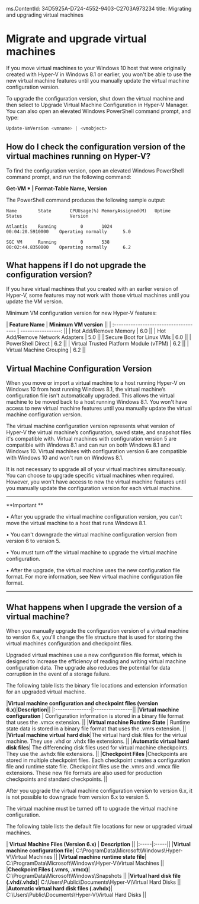 ms.ContentId: 34D5925A-D724-4552-9403-C2703A973234 
title: Migrating and upgrading virtual machines

# Migrate and upgrade virtual machines 


If you move virtual machines to your Windows 10 host that were originally created with Hyper-V in Windows 8.1 or earlier, you won't be able to use the new virtual machine features until you manually update the virtual machine configuration version. 

To upgrade the configuration version, shut down the virtual machine and then select to Upgrade Virtual Machine Configuration in Hyper-V Manager.  You can also open an elevated Windows PowerShell command prompt, and type: 

 ```powershell
Update-VmVersion <vmname> | <vmobject>
```



## How do I check the configuration version of the virtual machines running on Hyper-V? 

To find the configuration version, open an elevated Windows PowerShell command prompt, and run the following command:

**Get-VM * | Format-Table Name, Version**

The PowerShell command produces the following sample output:

```
Name		State		CPUUsage(%)	MemoryAssigned(M)	Uptime				Status					Version
    
Atlantis	Running			0		1024			 	00:04:20.5910000	Operating normally		5.0
    
SGC VM		Running			0		538 	 			00:02:44.8350000	Operating normally		6.2
```


## What happens if I do not upgrade the configuration version?

If you have virtual machines that you created with an earlier version of Hyper-V, some features may not work with those virtual machines until you update the VM version.

Minimum VM configuration version for new Hyper-V features:

| **Feature Name**                       | **Minimum VM version** ||
| :------------------------------------- | -----------------: ||
| Hot Add/Remove Memory                  |                6.0 ||
| Hot Add/Remove Network Adapters        |                5.0 ||
| Secure Boot for Linux VMs              |                6.0 ||
| PowerShell Direct                      |                6.2 ||
| Virtual Trusted Platform Module (vTPM) |                6.2 ||
| Virtual Machine Grouping               |                6.2 ||



## Virtual Machine Configuration Version ##

When you move or import a virtual machine to a host running Hyper-V on Windows 10 from host running Windows 8.1, the virtual machine’s configuration file isn't automatically upgraded. This allows the virtual machine to be moved back to a host running Windows 8.1. You won't have access to new virtual machine features until you manually update the virtual machine configuration version. 

The virtual machine configuration version represents what version of Hyper-V the virtual machine’s configuration, saved state, and snapshot files it's compatible with. Virtual machines with configuration version 5 are compatible with Windows 8.1 and can run on both Windows 8.1 and Windows 10. Virtual machines with configuration version 6 are compatible with Windows 10 and won't run on Windows 8.1.

It is not necessary to upgrade all of your virtual machines simultaneously. You can choose to upgrade specific virtual machines when required. However, you won't have access to new the virtual machine features until you manually update the configuration version for each virtual machine.  


----------------
**Important **

• After you upgrade the virtual machine configuration version, you can't move the virtual machine to a host that runs Windows 8.1.

• You can't downgrade the virtual machine configuration version from version 6 to version 5.

• You must turn off the virtual machine to upgrade the virtual machine configuration.

• After the upgrade, the virtual machine uses the new configuration file format. For more information, see New virtual machine configuration file format.

--------





## What happens when I upgrade the version of a virtual machine?
When you manually upgrade the configuration version of a virtual machine to version 6.x, you'll change the file structure that is used for storing the virtual machines configuration and checkpoint files. 

Upgraded virtual machines use a new configuration file format, which is designed to increase the efficiency of reading and writing virtual machine configuration data. The upgrade also reduces the potential for data corruption in the event of a storage failure. 

The following table lists the binary file locations and extension information for an upgraded virtual machine.  

|**Virtual machine configuration and checkpoint files (version 6.x)**|**Description**||
|:---------------|:----------------||
|**Virtual machine configuration** | Configuration information is stored in a binary file format that uses the .vmcx extension. ||
|**Virtual machine Runtime State** | Runtime state data is stored in a binary file format that uses the .vmrs extension.  ||
|**Virtual machine virtual hard disk**|The virtual hard disk files for the virtual machine. They use .vhd or .vhdx file extensions.   ||
|**Automatic  virtual hard disk files**| The differencing disk files used for virtual machine checkpoints. They use the .avhdx file extensions. ||
|**Checkpoint Files** |Checkpoints are stored in multiple checkpoint files. Each checkpoint creates a configuration file and runtime state file. Checkpoint files use the .vmrs and .vmcx file extensions. These new file formats are also used for production checkpoints and standard checkpoints. ||

After you upgrade the virtual machine configuration version to version 6.x, it is not possible to downgrade from version 6.x to version 5. 

The virtual machine must be turned off to upgrade the virtual machine configuration.

The following table lists the default file locations for new or upgraded virtual machines.

|   **Virtual Machine Files (Version 6.x)** | **Description** ||
|:-----|:-----||
|**Virtual machine configuration file**| C:\ProgramData\Microsoft\Windows\Hyper-V\Virtual Machines ||
|**Virtual machine runtime state file**| C:\ProgramData\Microsoft\Windows\Hyper-V\Virtual Machines ||
|**Checkpoint Files (.vmrs, .vmcx)**| C:\ProgramData\Microsoft\Windows\Snapshots ||
|**Virtual hard disk file (.vhd/.vhdx)**| C:\Users\Public\Documents\Hyper-V\Virtual Hard Disks ||
|**Automatic virtual hard disk files (.avhdx)**| C:\Users\Public\Documents\Hyper-V\Virtual Hard Disks ||




